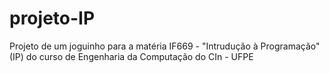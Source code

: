 # projeto-IP
Projeto de um joguinho para a matéria IF669 - "Intrudução à Programação" (IP) do curso de Engenharia da Computação do CIn - UFPE
